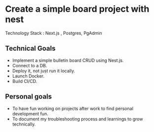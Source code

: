 
<h1>Create a simple board project with nest</h1>
Technology Stack : Next.js , Postgres, PgAdmin

## Technical Goals
- Implement a simple bulletin board CRUD using Nest.js.
- Connect to a DB.
- Deploy it, not just run it locally.
- Launch Docker. 
- Build CI/CD.

## Personal goals
- To have fun working on projects after work to find personal development fun. 
- To document my troubleshooting process and learnings to grow technically.
